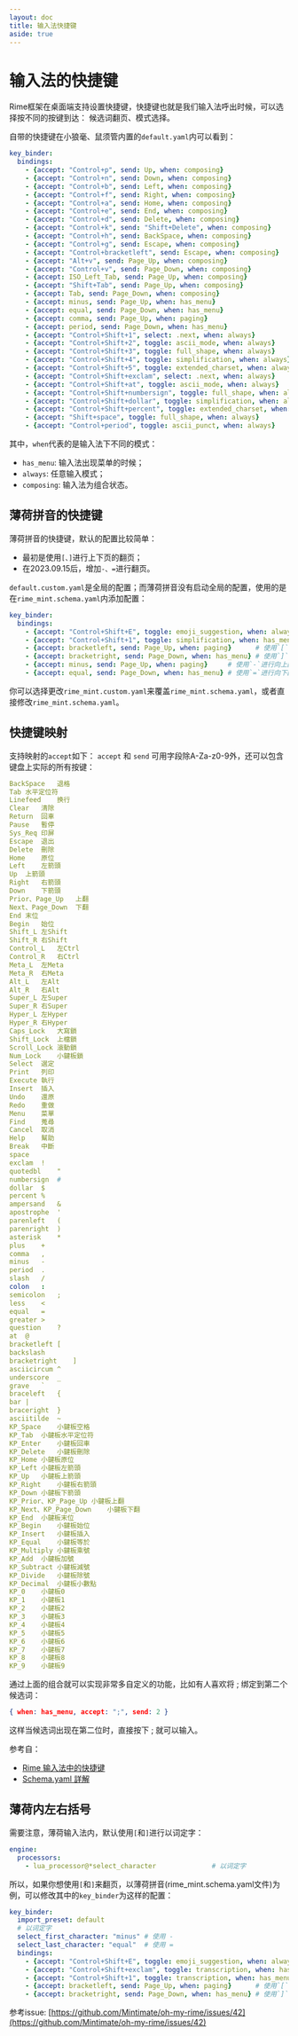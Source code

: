 ```yaml
---
layout: doc
title: 输入法快捷键
aside: true
---
```

# 输入法的快捷键
Rime框架在桌面端支持设置快捷键，快捷键也就是我们输入法呼出时候，可以选择按不同的按键到达： 候选词翻页、模式选择。

自带的快捷键在小狼毫、鼠须管内置的`default.yaml`内可以看到：
```yaml
key_binder:
  bindings:
    - {accept: "Control+p", send: Up, when: composing}
    - {accept: "Control+n", send: Down, when: composing}
    - {accept: "Control+b", send: Left, when: composing}
    - {accept: "Control+f", send: Right, when: composing}
    - {accept: "Control+a", send: Home, when: composing}
    - {accept: "Control+e", send: End, when: composing}
    - {accept: "Control+d", send: Delete, when: composing}
    - {accept: "Control+k", send: "Shift+Delete", when: composing}
    - {accept: "Control+h", send: BackSpace, when: composing}
    - {accept: "Control+g", send: Escape, when: composing}
    - {accept: "Control+bracketleft", send: Escape, when: composing}
    - {accept: "Alt+v", send: Page_Up, when: composing}
    - {accept: "Control+v", send: Page_Down, when: composing}
    - {accept: ISO_Left_Tab, send: Page_Up, when: composing}
    - {accept: "Shift+Tab", send: Page_Up, when: composing}
    - {accept: Tab, send: Page_Down, when: composing}
    - {accept: minus, send: Page_Up, when: has_menu}
    - {accept: equal, send: Page_Down, when: has_menu}
    - {accept: comma, send: Page_Up, when: paging}
    - {accept: period, send: Page_Down, when: has_menu}
    - {accept: "Control+Shift+1", select: .next, when: always}
    - {accept: "Control+Shift+2", toggle: ascii_mode, when: always}
    - {accept: "Control+Shift+3", toggle: full_shape, when: always}
    - {accept: "Control+Shift+4", toggle: simplification, when: always}
    - {accept: "Control+Shift+5", toggle: extended_charset, when: always}
    - {accept: "Control+Shift+exclam", select: .next, when: always}
    - {accept: "Control+Shift+at", toggle: ascii_mode, when: always}
    - {accept: "Control+Shift+numbersign", toggle: full_shape, when: always}
    - {accept: "Control+Shift+dollar", toggle: simplification, when: always}
    - {accept: "Control+Shift+percent", toggle: extended_charset, when: always}
    - {accept: "Shift+space", toggle: full_shape, when: always}
    - {accept: "Control+period", toggle: ascii_punct, when: always}
```
其中，`when`代表的是输入法下不同的模式：
- `has_menu`: 输入法出现菜单的时候；
- `always`: 任意输入模式；
- `composing`: 输入法为组合状态。



## 薄荷拼音的快捷键
薄荷拼音的快捷键，默认的配置比较简单：
- 最初是使用`[、]`进行上下页的翻页；
- 在2023.09.15后，增加`-、=`进行翻页。

`default.custom.yaml`是全局的配置；而薄荷拼音没有启动全局的配置，使用的是在`rime_mint.schema.yaml`内添加配置：
```yaml
key_binder:
  bindings:
    - {accept: "Control+Shift+E", toggle: emoji_suggestion, when: always}
    - {accept: "Control+Shift+1", toggle: simplification, when: has_menu}
    - {accept: bracketleft, send: Page_Up, when: paging}      # 使用`[`进行向上翻页（第一页时候无效）
    - {accept: bracketright, send: Page_Down, when: has_menu} # 使用`]`进行向下翻页
    - {accept: minus, send: Page_Up, when: paging}     # 使用`-`进行向上翻页（第一页时候无效）
    - {accept: equal, send: Page_Down, when: has_menu} # 使用`=`进行向下翻页
```

你可以选择更改`rime_mint.custom.yaml`来覆盖`rime_mint.schema.yaml`，或者直接修改`rime_mint.schema.yaml`。

## 快捷键映射
支持映射的`accept`如下：
`accept` 和 `send` 可用字段除A-Za-z0-9外，还可以包含键盘上实际的所有按键：
```yaml
BackSpace	退格
Tab	水平定位符
Linefeed	换行
Clear	清除
Return	回車
Pause	暫停
Sys_Req	印屏
Escape	退出
Delete	刪除
Home	原位
Left	左箭頭
Up	上箭頭
Right	右箭頭
Down	下箭頭
Prior、Page_Up	上翻
Next、Page_Down	下翻
End	末位
Begin	始位
Shift_L	左Shift
Shift_R	右Shift
Control_L	左Ctrl
Control_R	右Ctrl
Meta_L	左Meta
Meta_R	右Meta
Alt_L	左Alt
Alt_R	右Alt
Super_L	左Super
Super_R	右Super
Hyper_L	左Hyper
Hyper_R	右Hyper
Caps_Lock	大寫鎖
Shift_Lock	上檔鎖
Scroll_Lock	滾動鎖
Num_Lock	小鍵板鎖
Select	選定
Print	列印
Execute	執行
Insert	插入
Undo	還原
Redo	重做
Menu	菜單
Find	蒐尋
Cancel	取消
Help	幫助
Break	中斷
space
exclam	!
quotedbl	"
numbersign	#
dollar	$
percent	%
ampersand	&
apostrophe	'
parenleft	(
parenright	)
asterisk	*
plus	+
comma	,
minus	-
period	.
slash	/
colon	:
semicolon	;
less	<
equal	=
greater	>
question	?
at	@
bracketleft	[
backslash
bracketright	]
asciicircum	^
underscore	_
grave	`
braceleft	{
bar	|
braceright	}
asciitilde	~
KP_Space	小鍵板空格
KP_Tab	小鍵板水平定位符
KP_Enter	小鍵板回車
KP_Delete	小鍵板刪除
KP_Home	小鍵板原位
KP_Left	小鍵板左箭頭
KP_Up	小鍵板上箭頭
KP_Right	小鍵板右箭頭
KP_Down	小鍵板下箭頭
KP_Prior、KP_Page_Up	小鍵板上翻
KP_Next、KP_Page_Down	小鍵板下翻
KP_End	小鍵板末位
KP_Begin	小鍵板始位
KP_Insert	小鍵板插入
KP_Equal	小鍵板等於
KP_Multiply	小鍵板乘號
KP_Add	小鍵板加號
KP_Subtract	小鍵板減號
KP_Divide	小鍵板除號
KP_Decimal	小鍵板小數點
KP_0	小鍵板0
KP_1	小鍵板1
KP_2	小鍵板2
KP_3	小鍵板3
KP_4	小鍵板4
KP_5	小鍵板5
KP_6	小鍵板6
KP_7	小鍵板7
KP_8	小鍵板8
KP_9	小鍵板9
```

通过上面的组合就可以实现非常多自定义的功能，比如有人喜欢将 ; 绑定到第二个候选词：
```json
{ when: has_menu, accept: ";", send: 2 }
```
这样当候选词出现在第二位时，直接按下 ; 就可以输入。

参考自：
- [Rime 输入法中的快捷键](https://einverne.github.io/post/2021/10/rime-shortcut.html)
- [Schema.yaml 詳解](https://github.com/LEOYoon-Tsaw/Rime_collections/blob/master/Rime_description.md)

## 薄荷内左右括号

需要注意，薄荷输入法内，默认使用`[`和`]`进行以词定字：
```yaml
engine:
  processors:
    - lua_processor@*select_character              # 以词定字
```
所以，如果你想使用`[`和`]`来翻页，以薄荷拼音(rime_mint.schema.yaml文件)为例，可以修改其中的`key_binder`为这样的配置：
```yaml
key_binder:
  import_preset: default
  # 以词定字
  select_first_character: "minus" # 使用 - 
  select_last_character: "equal"  # 使用 =
  bindings:
    - {accept: "Control+Shift+E", toggle: emoji_suggestion, when: always}
    - {accept: "Control+Shift+exclam", toggle: transcription, when: has_menu}
    - {accept: "Control+Shift+1", toggle: transcription, when: has_menu}
    - {accept: bracketleft, send: Page_Up, when: paging}      # 使用`[`进行向上翻页（第一页时候无效）
    - {accept: bracketright, send: Page_Down, when: has_menu} # 使用`]`进行向下翻页
```

参考issue: [https://github.com/Mintimate/oh-my-rime/issues/42](https://github.com/Mintimate/oh-my-rime/issues/42)
